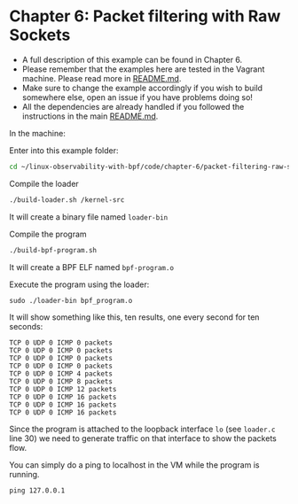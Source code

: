 # Chapter 6: Packet filtering with Raw Sockets

- A full description of this example can be found in Chapter 6.
- Please remember that the examples here are tested in the Vagrant machine. Please read more in [README.md](README.md).
- Make sure to change the example accordingly if you wish to build somewhere else, open an issue if you have problems doing so!
- All the dependencies are already handled if you followed the instructions in the main [README.md](README.md).

In the machine:

Enter into this example folder:

```bash
cd ~/linux-observability-with-bpf/code/chapter-6/packet-filtering-raw-sockets
```

Compile the loader

```bash
./build-loader.sh /kernel-src
```

It will create a binary file named `loader-bin`

Compile the program

```bash
./build-bpf-program.sh
```
It will create a BPF ELF named `bpf-program.o`


Execute the program using the loader:

```
sudo ./loader-bin bpf_program.o 
```

It will show something like this, ten results, one every second for ten seconds:

```
TCP 0 UDP 0 ICMP 0 packets
TCP 0 UDP 0 ICMP 0 packets
TCP 0 UDP 0 ICMP 0 packets
TCP 0 UDP 0 ICMP 0 packets
TCP 0 UDP 0 ICMP 4 packets
TCP 0 UDP 0 ICMP 8 packets
TCP 0 UDP 0 ICMP 12 packets
TCP 0 UDP 0 ICMP 16 packets
TCP 0 UDP 0 ICMP 16 packets
TCP 0 UDP 0 ICMP 16 packets
```

Since the program is attached to the loopback interface `lo` (see `loader.c` line 30) we need to generate traffic on
that interface to show the packets flow.

You can simply do a ping to localhost in the VM while the program is running.

```
ping 127.0.0.1
```
